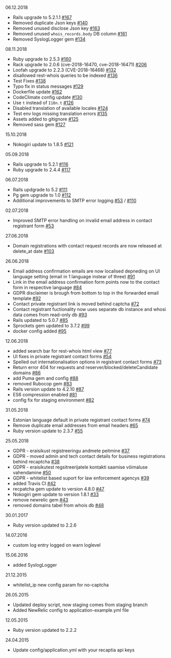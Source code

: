 06.12.2018
* Rails upgrade to 5.2.1.1 [#167](https://github.com/internetee/rest-whois/pull/167)
* Removed duplicate Json keys [#140](https://github.com/internetee/rest-whois/pull/140)
* Removed unused disclose Json key [#163](https://github.com/internetee/rest-whois/pull/163)
* Removed unused `whois_records.body` DB column [#161](https://github.com/internetee/rest-whois/pull/161)
* Removed SyslogLogger gem [#134](https://github.com/internetee/rest-whois/pull/134)

08.11.2018
* Ruby upgrade to 2.5.3 [#160](https://github.com/internetee/rest-whois/pull/160)
* Rack upgrade to 2.0.6 (cve-2018-16470, cve-2018-16471) [#206](https://github.com/internetee/rest-whois/pull/158)
* Loofah upgrade to 2.2.3 (CVE-2018-16468) [#132](https://github.com/internetee/rest-whois/pull/132)
* disallowed rest-whois queries to be indexed [#136](https://github.com/internetee/rest-whois/pull/136)
* Test Fixes [#138](https://github.com/internetee/rest-whois/pull/138)
* Typo fix in status messages [#129](https://github.com/internetee/rest-whois/pull/129)
* Dockerfile update [#162](https://github.com/internetee/rest-whois/pull/162)
* CodeClimate config update [#130](https://github.com/internetee/rest-whois/pull/130)
* Use `t` instead of `I18n.t` [#126](https://github.com/internetee/rest-whois/pull/126)
* Disabled translation of available locales [#124](https://github.com/internetee/rest-whois/pull/124)
* Test env logs missing translation errors [#135](https://github.com/internetee/rest-whois/pull/135)
* Assets added to gitignore [#125](https://github.com/internetee/rest-whois/pull/125)
* Removed sass gem [#127](https://github.com/internetee/rest-whois/pull/127)

15.10.2018
* Nokogiri update to 1.8.5 [#121](https://github.com/internetee/rest-whois/pull/121)

05.09.2018
* Rails upgrade to 5.2.1 [#116](https://github.com/internetee/rest-whois/pull/116)
* Ruby upgrade to 2.4.4 [#117](https://github.com/internetee/rest-whois/pull/117)

06.07.2018
* Rails updgrade to 5.2 [#111](https://github.com/internetee/rest-whois/pull/111)
* Pg gem upgrade to 1.0 [#112](https://github.com/internetee/rest-whois/pull/112)
* Additional improvements to SMTP error logging [#53](https://github.com/internetee/rest-whois/issues/53) / [#110](https://github.com/internetee/rest-whois/pull/110)

02.07.2018
* Improved SMTP error handling on invalid email address in contact registrant form [#53](https://github.com/internetee/rest-whois/issues/53)

27.06.2018
* Domain registrations with contact request records are now released at delete_at date [#103](https://github.com/internetee/rest-whois/issues/103)

26.06.2018
* Email address confirmation emails are now localised depneding on UI language setting (email in 1 language instear of three) [#91](https://github.com/internetee/rest-whois/issues/91)
* Link in the email address confirmation form points now to the contact form in respective language [#84](https://github.com/internetee/rest-whois/issues/84)
* GDPR disclaimer is brough from bottom to top in the forwarded email template [#92](https://github.com/internetee/rest-whois/issues/92)
* Contact private registrant link is moved behind captcha [#72](https://github.com/internetee/rest-whois/issues/72)
* Contact registrant fuctionality now uses separate db instance and whosi data comes from read-only db [#93](https://github.com/internetee/rest-whois/issues/93)
* Rails updated to 5.0.7 [#85](https://github.com/internetee/rest-whois/issues/85)
* Sprockets gem updated to 3.7.2 [#99](https://github.com/internetee/rest-whois/pull/99)
* docker config added [#95](https://github.com/internetee/rest-whois/pull/95)

12.06.2018
* added search bar for rest-whois html view [#77](https://github.com/internetee/rest-whois/pull/77)
* UI fixes in private registrant contact forms [#54](https://github.com/internetee/rest-whois/issues/54)
* Spelled out internationalisation options in registrant contact forms [#73](https://github.com/internetee/rest-whois/issues/73)
* Return error 404 for requests and reserver/blocked/deleteCandidate domains [#86](https://github.com/internetee/rest-whois/pull/86)
* add Puma gem and config [#88](https://github.com/internetee/rest-whois/issues/88)
* removed Rubocop gem [#83](https://github.com/internetee/rest-whois/pull/83)
* Rails version update to 4.2.10 [#87](https://github.com/internetee/rest-whois/pull/87)
* ES6 compression enabled [#81](https://github.com/internetee/rest-whois/pull/81)
* config fix for staging environment [#82](https://github.com/internetee/rest-whois/pull/82)

31.05.2018
* Estonian language default in private registrant contact forms [#74](https://github.com/internetee/rest-whois/issues/74)
* Remove duplicate email addresses from email headers [#65](https://github.com/internetee/rest-whois/issues/65)
* Ruby version update to 2.3.7 [#55](https://github.com/internetee/rest-whois/issues/55)

25.05.2018
* GDPR - eraisikust registreeringu andmete peitmine [#37](https://github.com/internetee/rest-whois/issues/37)
* GDPR - moved admin and tech contact details for business registrations behind recaptcha [#38](https://github.com/internetee/rest-whois/issues/38)
* GDPR - eraisikutest regsitreerijatele kontakti saamise võimaluse vahendamine [#50](https://github.com/internetee/rest-whois/pull/50)
* GDPR - whitelist based suport for law enforcement agencys [#39](https://github.com/internetee/rest-whois/issues/39)
* added Travis CI [#42](https://github.com/internetee/rest-whois/pull/42)
* recpatcha gem update to version 4.8.0 [#47](https://github.com/internetee/rest-whois/issues/47)
* Nokogiri gem update to version 1.8.1 [#33](https://github.com/internetee/rest-whois/pull/33)
* remove newrelic gem [#43](https://github.com/internetee/rest-whois/pull/43)
* removed domains tabel from whois db [#48](https://github.com/internetee/rest-whois/pull/48)

30.01.2017

* Ruby version updated to 2.2.6

14.07.2016

* custom log entry logged on warn loglevel

15.06.2016

* added SyslogLogger

21.12.2015

* whitelist_ip new config param for no-captcha

26.05.2015

* Updated deploy script, now staging comes from staging branch
* Added NewRelic config to application-example.yml file

12.05.2015

* Ruby version updated to 2.2.2

24.04.2015

* Update config/application.yml with your recaptia api keys
